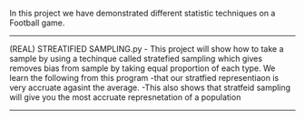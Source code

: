 In this project we have demonstrated different statistic techniques on a Football game.

-----------------------------------------------------

(REAL) STREATIFIED SAMPLING.py - This project will show how to take a sample by using a techinque called stratefied sampling which gives removes bias from sample by taking equal proportion of each type.
We learn the following from this program
-that our stratfied representiaon is very accruate agasint the average.
-This also shows that stratfeid sampling will give you the most accruate represnetation of a population

-----------------------------------------------------


